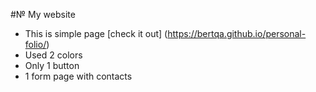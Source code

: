 #№ My website

- This is simple page [check it out] (https://bertqa.github.io/personal-folio/)
- Used 2 colors
- Only 1 button
- 1 form page with contacts
